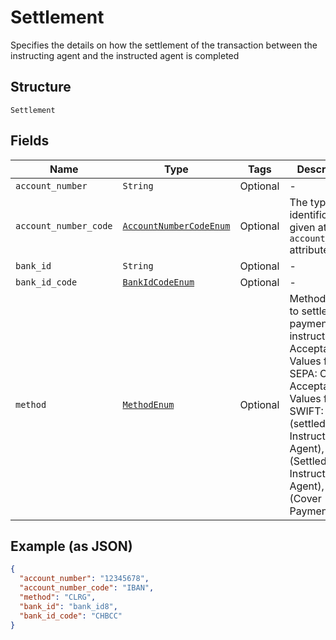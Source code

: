 
# Settlement

Specifies the details on how the settlement of the transaction between the instructing agent and the instructed agent is completed

## Structure

`Settlement`

## Fields

| Name | Type | Tags | Description |
|  --- | --- | --- | --- |
| `account_number` | `String` | Optional | - |
| `account_number_code` | [`AccountNumberCodeEnum`](../../doc/models/account-number-code-enum.md) | Optional | The type of identification given at `account_number` attribute |
| `bank_id` | `String` | Optional | - |
| `bank_id_code` | [`BankIdCodeEnum`](../../doc/models/bank-id-code-enum.md) | Optional | - |
| `method` | [`MethodEnum`](../../doc/models/method-enum.md) | Optional | Method used to settle the payment instruction. Acceptable Values for SEPA: CLRG. Acceptable Values for SWIFT: INDA (settled by Instructed Agent), INGA (Settled by Instructing Agent), COVE (Cover Payment) |

## Example (as JSON)

```json
{
  "account_number": "12345678",
  "account_number_code": "IBAN",
  "method": "CLRG",
  "bank_id": "bank_id8",
  "bank_id_code": "CHBCC"
}
```

